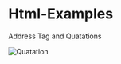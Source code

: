 # Html-Examples
Address Tag and Quatations 

![Quatation](https://user-images.githubusercontent.com/82834644/119713470-91d2c780-be16-11eb-89c4-21f4b60654b8.PNG)

